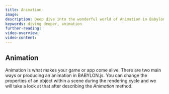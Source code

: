 ```yaml
---
title: Animation
image: 
description: Deep dive into the wonderful world of Animation in Babylon.js.
keywords: diving deeper, animation
further-reading:
video-overview:
video-content:
---
```


## Animation

Animation is what makes your game or app come alive. There are two main ways or producing an animation in BABYLON.js. You can change the properties of an object within a scene during the rendering cycle and we will take a look at that after describing the *Animation* method.